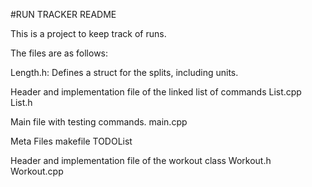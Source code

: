 #RUN TRACKER README

This is a project to keep track of runs. 

The files are as follows:

Length.h:
	Defines a struct for the splits, including units.  


Header and implementation file of the linked list of commands 
	List.cpp
	List.h

Main file with testing commands. 
	main.cpp


Meta Files
	makefile
	TODOList


Header and implementation file of the workout class
	Workout.h
	Workout.cpp

